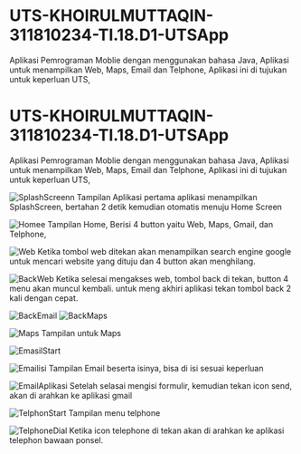 # UTS-KHOIRULMUTTAQIN-311810234-TI.18.D1-UTSApp
Aplikasi Pemrograman Moblie dengan menggunakan bahasa Java, Aplikasi untuk menampilkan Web, Maps, Email dan Telphone, Aplikasi ini di tujukan untuk keperluan UTS, 

# UTS-KHOIRULMUTTAQIN-311810234-TI.18.D1-UTSApp
Aplikasi Pemrograman Moblie dengan menggunakan bahasa Java, Aplikasi untuk menampilkan Web, Maps, Email dan Telphone, Aplikasi ini di tujukan untuk keperluan UTS, 

![SplashScreenn](https://user-images.githubusercontent.com/60081182/116797304-87baf300-ab0e-11eb-9c6f-bcba8836b947.jpg)
Tampilan Aplikasi pertama aplikasi menampilkan SplashScreen, bertahan 2 detik kemudian otomatis menuju Home Screen

![Homee](https://user-images.githubusercontent.com/60081182/116797302-85f12f80-ab0e-11eb-96a7-681e131b95b3.JPG)
Tampilan Home, Berisi 4 button yaitu Web, Maps, Gmail, dan Telphone,

![Web](https://user-images.githubusercontent.com/60081182/116797311-8e496a80-ab0e-11eb-809f-2b789e966ea6.JPG)
Ketika tombol web ditekan akan menampilkan search engine google untuk mencari website yang dituju dan 4 button akan menghilang. 

![BackWeb](https://user-images.githubusercontent.com/60081182/116797296-81c51200-ab0e-11eb-998b-80c8bdf26bd8.JPG)
Ketika selesai mengakses web, tombol back di tekan, button 4 menu akan muncul kembali. untuk meng akhiri aplikasi tekan tombol back 2 kali dengan cepat.

![BackEmail](https://user-images.githubusercontent.com/60081182/116797294-7e318b00-ab0e-11eb-91f7-b48408186932.JPG)
![BackMaps](https://user-images.githubusercontent.com/60081182/116797295-7ffb4e80-ab0e-11eb-99a9-c0370d841cca.JPG)

![Maps](https://user-images.githubusercontent.com/60081182/116797303-8689c600-ab0e-11eb-9ab8-215f76daa9d8.JPG)
Tampilan untuk Maps

![EmasilStart](https://user-images.githubusercontent.com/60081182/116797301-84c00280-ab0e-11eb-8f79-9a85eed0fea0.JPG)

![Emailisi](https://user-images.githubusercontent.com/60081182/116797298-84276c00-ab0e-11eb-93b7-fa418ef0d5aa.JPG)
Tampilan Email beserta isinya, bisa di isi sesuai keperluan

![EmailAplikasi](https://user-images.githubusercontent.com/60081182/116797297-838ed580-ab0e-11eb-9748-7769007758bd.JPG)
Setelah selasai mengisi formulir, kemudian tekan icon send, akan di arahkan ke aplikasi gmail

![TelphonStart](https://user-images.githubusercontent.com/60081182/116797310-8d183d80-ab0e-11eb-97ea-beaf0d7ddc33.JPG)
Tampilan menu telphone

![TelphoneDial](https://user-images.githubusercontent.com/60081182/116797305-88ec2000-ab0e-11eb-9d0e-facae2b9d025.JPG)
Ketika icon telephone di tekan akan di arahkan ke aplikasi telephon bawaan ponsel.
